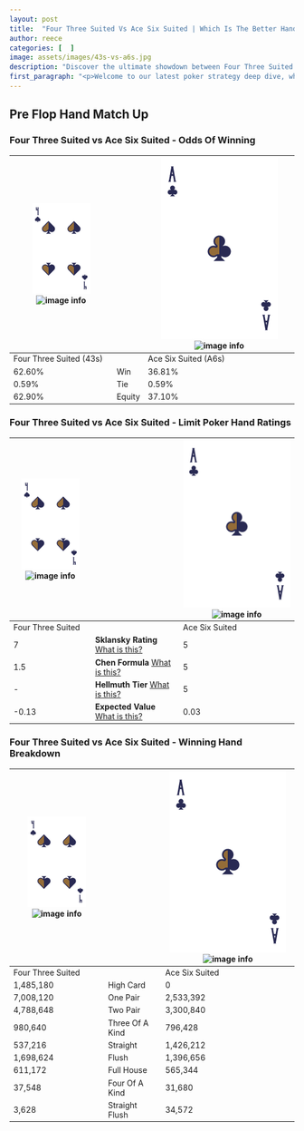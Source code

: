 ```yaml
---
layout: post
title:  "Four Three Suited Vs Ace Six Suited | Which Is The Better Hand In Poker? A Complete Guide"
author: reece
categories: [  ]
image: assets/images/43s-vs-a6s.jpg
description: "Discover the ultimate showdown between Four Three Suited and Ace Six Suited in poker! Uncover the odds, strategies, and scenarios where one hand triumphs over the other. Get ready to up your poker game with this thrilling analysis."
first_paragraph: "<p>Welcome to our latest poker strategy deep dive, where we're pitting two distinct hands against each other in a high-stakes showdown: Four Three Suited vs Ace Six Suited.</p><p>In the dynamic world of poker, every decision counts, and knowing which hand holds the upper hand is key to your success at the table.</p><p>In this article, we'll dissect these two hands, explore the scenarios where one dominates the other, and equip you with the knowledge to make strategic choices that can tip the odds in your favor.</p><p>Get ready to unravel the intriguing dynamics of these poker hands and elevate your game to new heights.</p>"
---
```




[comment]: # (sp0)

## Pre Flop Hand Match Up

<div class="table hand-ratings" markdown="1"> 



### Four Three Suited vs Ace Six Suited - Odds Of Winning


    
| ![image info](assets/images/hand1/4.png) ![image info](assets/images/hand1/3s.png) |  | ![image info](assets/images/hand2/A.png) ![image info](assets/images/hand2/6s.png) |
| -------- | -------- | -------- |
| Four Three Suited (43s) |  | Ace Six Suited (A6s) |
| 62.60% | Win | 36.81% |
| 0.59% | Tie | 0.59% |
| 62.90% | Equity | 37.10% |




[comment]: # (sp1)



### Four Three Suited vs Ace Six Suited - Limit Poker Hand Ratings


    
| ![image info](assets/images/hand1/4.png) ![image info](assets/images/hand1/3s.png) |  | ![image info](assets/images/hand2/A.png) ![image info](assets/images/hand2/6s.png) |
| -------- | -------- | -------- |
| Four Three Suited |  | Ace Six Suited |
| 7 | **Sklansky Rating** [What is this?](/sklansky-rating-explained) | 5 |
| 1.5 | **Chen Formula** [What is this?](/chen-formula-explained) | 5 |
| - | **Hellmuth Tier** [What is this?](/Hellmuth-tier-explained) | 5 |
| -0.13 | **Expected Value** [What is this?](/expected-value-explained) | 0.03 |




[comment]: # (sp2)



### Four Three Suited vs Ace Six Suited - Winning Hand Breakdown


    
| ![image info](assets/images/hand1/4.png) ![image info](assets/images/hand1/3s.png) |  | ![image info](assets/images/hand2/A.png) ![image info](assets/images/hand2/6s.png) |
| -------- | -------- | -------- |
| Four Three Suited |  | Ace Six Suited |
| 1,485,180 | High Card | 0 |
| 7,008,120 | One Pair | 2,533,392 |
| 4,788,648 | Two Pair | 3,300,840 |
| 980,640 | Three Of A Kind | 796,428 |
| 537,216 | Straight | 1,426,212 |
| 1,698,624 | Flush | 1,396,656 |
| 611,172 | Full House | 565,344 |
| 37,548 | Four Of A Kind | 31,680 |
| 3,628 | Straight Flush | 34,572 |




[comment]: # (sp3)



</div>

[comment]: # (sp4)



[comment]: # (sp5)

